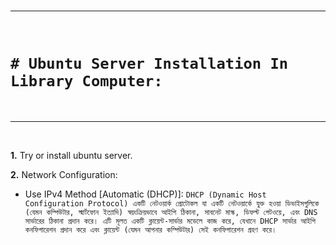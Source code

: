 
<br>

---

<br>

# `# Ubuntu Server Installation In Library Computer:`

<br>

---

<br>


**1.** Try or install ubuntu server.

**2.** Network Configuration: 

- Use IPv4 Method [Automatic (DHCP)]:
`DHCP (Dynamic Host Configuration Protocol) একটি নেটওয়ার্ক প্রোটোকল যা একটি নেটওয়ার্কে যুক্ত হওয়া ডিভাইসগুলিকে (যেমন কম্পিউটার, স্মার্টফোন ইত্যাদি) স্বয়ংক্রিয়ভাবে আইপি ঠিকানা, সাবনেট মাস্ক, ডিফল্ট গেটওয়ে, এবং DNS সার্ভারের ঠিকানা প্রদান করে। এটি মূলত একটি ক্লায়েন্ট-সার্ভার মডেলে কাজ করে, যেখানে DHCP সার্ভার আইপি কনফিগারেশন প্রদান করে এবং ক্লায়েন্ট (যেমন আপনার কম্পিউটার) সেই কনফিগারেশন গ্রহণ করে।`


